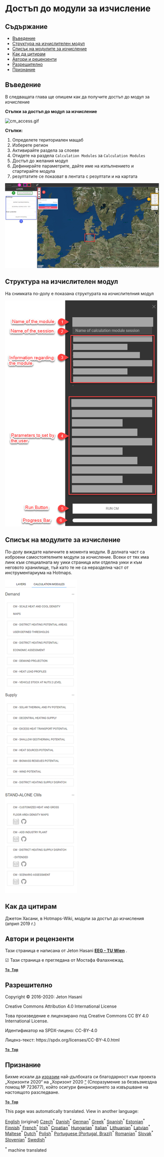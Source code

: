 <h1><a class="anchor" id="access-to-calculation-modules" href="#access-to-calculation-modules"><i class="fa fa-link"></i></a>Достъп до модули за изчисление</h1><h2><a class="anchor" id="table-of-contents" href="#table-of-contents"><i class="fa fa-link"></i></a> Съдържание</h2><ul><li> <a href="#introduction">Въведение</a></li><li> <a href="#structure-of-a-calculation-module">Структура на изчислителен модул</a></li><li> <a href="#list-of-calculation-modules">Списък на модулите за изчисление</a></li><li> <a href="#how-to-cite">Как да цитирам</a></li><li> <a href="#authors-and-reviewers">Автори и рецензенти</a></li><li> <a href="#license">Разрешително</a></li><li> <a href="#acknowledgement">Признание</a></li></ul><h2><a class="anchor" id="introduction" href="#introduction"><i class="fa fa-link"></i></a> Въведение</h2><p> В следващата глава ще опишем как да получите достъп до модул за изчисление</p><p> <strong>Стъпки за достъп до модул за изчисление</strong></p><p><img alt="cm_access.gif" src="../images/general_tool_functionalities_and_structure/calculation_module_access.gif"/></p><p> <strong>Стъпки:</strong></p><ol><li> Определете териториален мащаб</li><li> Изберете регион</li><li> Активирайте раздела за слоеве</li><li> Отидете на раздела <code>Calculation Modules</code> за <code>Calculation Modules</code></li><li> Достъп до желания модул</li><li> Дефинирайте параметрите, дайте име на изпълнението и стартирайте модула</li><li> резултатите се показват в лентата с резултати и на картата</li></ol><p><img alt="cm_access.png" src="../images/general_tool_functionalities_and_structure/calculation_module_access.png"/></p><h2><a class="anchor" id="structure-of-a-calculation-module" href="#structure-of-a-calculation-module"><i class="fa fa-link"></i></a> Структура на изчислителен модул</h2><p> На снимката по-долу е показана структурата на изчислителния модул</p><p><img alt="cm_structure_png" src="../images/general_tool_functionalities_and_structure/calculation_module_structure.png"/></p><h2><a class="anchor" id="list-of-calculation-modules" href="#list-of-calculation-modules"><i class="fa fa-link"></i></a> Списък на модулите за изчисление</h2><p> По-долу виждате наличните в момента модули. В долната част са изброени самостоятелните модули за изчисление. Всеки от тях има линк към специалната му уики страница или отделна уики и към неговото хранилище, тъй като те не са неразделна част от инструментариума на Hotmaps.</p><img src="/en/Access-to-calculation-modules/cm_list.png"/><h2><a class="anchor" id="how-to-cite" href="#how-to-cite"><i class="fa fa-link"></i></a> Как да цитирам</h2><p> Джетон Хасани, в Hotmaps-Wiki, модули за достъп до изчисления (април 2019 г.)</p><h2><a class="anchor" id="authors-and-reviewers" href="#authors-and-reviewers"><i class="fa fa-link"></i></a> Автори и рецензенти</h2><p> Тази страница е написана от Jeton Hasani <strong><a href="https://eeg.tuwien.ac.at/">EEG - TU Wien</a></strong> .</p><p> ☑ Тази страница е прегледана от Мостафа Фалахнежад.</p><p> <a href="#table-of-contents"><strong><code>To Top</code></strong></a></p><h2><a class="anchor" id="license" href="#license"><i class="fa fa-link"></i></a> Разрешително</h2><p> Copyright © 2016-2020: Jeton Hasani</p><p> Creative Commons Attribution 4.0 International License</p><p> Това произведение е лицензирано под Creative Commons CC BY 4.0 International License.</p><p> Идентификатор на SPDX-лиценз: CC-BY-4.0</p><p> Лиценз-текст: https://spdx.org/licenses/CC-BY-4.0.html</p><p> <a href="#table-of-contents"><strong><code>To Top</code></strong></a></p><h2><a class="anchor" id="acknowledgement" href="#acknowledgement"><i class="fa fa-link"></i></a> Признание</h2><p> Бихме искали да <a href="https://www.hotmaps-project.eu">изразим</a> най-дълбоката си благодарност към проекта „Хоризонти 2020“ на „Хоризонт 2020 <a href="https://www.hotmaps-project.eu">“</a> (Споразумение за безвъзмездна помощ № 723677), който осигури финансирането за извършване на настоящото разследване.</p><p> <a href="#table-of-contents"><strong><code>To Top</code></strong></a></p>
<!--- THIS IS A SUPER UNIQUE IDENTIFIER -->

This page was automatically translated. View in another language:

[English](../en/Access-to-calculation-modules) (original)  [Czech](../cs/Access-to-calculation-modules)<sup>\*</sup> [Danish](../da/Access-to-calculation-modules)<sup>\*</sup> [German](../de/Access-to-calculation-modules)<sup>\*</sup> [Greek](../el/Access-to-calculation-modules)<sup>\*</sup> [Spanish](../es/Access-to-calculation-modules)<sup>\*</sup> [Estonian](../et/Access-to-calculation-modules)<sup>\*</sup> [Finnish](../fi/Access-to-calculation-modules)<sup>\*</sup> [French](../fr/Access-to-calculation-modules)<sup>\*</sup> [Irish](../ga/Access-to-calculation-modules)<sup>\*</sup> [Croatian](../hr/Access-to-calculation-modules)<sup>\*</sup> [Hungarian](../hu/Access-to-calculation-modules)<sup>\*</sup> [Italian](../it/Access-to-calculation-modules)<sup>\*</sup> [Lithuanian](../lt/Access-to-calculation-modules)<sup>\*</sup> [Latvian](../lv/Access-to-calculation-modules)<sup>\*</sup> [Maltese](../mt/Access-to-calculation-modules)<sup>\*</sup> [Dutch](../nl/Access-to-calculation-modules)<sup>\*</sup> [Polish](../pl/Access-to-calculation-modules)<sup>\*</sup> [Portuguese (Portugal, Brazil)](../pt/Access-to-calculation-modules)<sup>\*</sup> [Romanian](../ro/Access-to-calculation-modules)<sup>\*</sup> [Slovak](../sk/Access-to-calculation-modules)<sup>\*</sup> [Slovenian](../sl/Access-to-calculation-modules)<sup>\*</sup> [Swedish](../sv/Access-to-calculation-modules)<sup>\*</sup> 

<sup>\*</sup> machine translated
